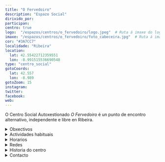 ```yaml
---
title: "O Fervedoiro"
description: "Espazo Social"
dirixido_por: 
participan:
centro: true
logo:  "/espazos/centros/o_fervedoiro/logo.jpeg"  # Ruta á imaxe do logo
imaxe: "/espazos/centros/o_fervedoiro/foto_cabeceira.jpg"  # Ruta á imaxe de fondo
cor: "#3A7CC7"
localidade: "Ribeira"
location:
  lat: 42.55422712359551
  lon: -8.991515536690548
type: "centro_social"
gotoCoords:
  lat: 42.557
  lon: -8.989
gotoZoom: 15
instagram:
twitter:
facebook:
web:
---
```

 O Centro Social Autoxestionado *O Fervedoiro* é un punto de encontro alternativo, independente e libre en Ribeira.

<details>
  <summary>Obxectivos</summary>
  <ul>
    <li>Obxectivo 1</li>
    <li>Obxectivo 2</li>
    <li>Obxectivo 3</li>
  </ul>
</details>

<details>
  <summary>Actividades habituais</summary>
  <p>No Centro Social organizamos unha ampla variedade de actividades:</p>
  <ul>
    <li>Talleres</li>
    <li>Charlas</li>
    <li>Proxeccións</li>
    <li>Xuntanzas</li>
  </ul>
</details>

<details>
  <summary>Horarios</summary>
  <p>Os horarios habituais do centro son os seguintes:</p>
  <ul>
    <li><strong>Luns a venres:</strong> 16:00 - 21:00.</li>
    <li><strong>Sábados:</strong> 10:00 - 14:00 e 16:00 - 20:00.</li>
    <li><strong>Domingos:</strong> Pechado, excepto para eventos programados.</li>
  </ul>
</details>

<details>
  <summary>Redes</summary>
  <p>Coñécenos a través de:</p>
  <ul>
    <li>Instragram</li>
    <li>Twiter/X</li>
    <li>Facebook</li>
    <li>Bluesky</li>
  </ul>
</details>

<details>
  <summary>Historia do centro</summary>
  <p></p>
</details>

<details>
  <summary>Contacto</summary>
  <p>Podes contactar connosco a través de:</p>
  <ul>
    <li>Email: contacto@email.com</li>
    <li>Teléfono: 111 111 111</li>
    <li>Enderezo: - </li>
  </ul>
</details>